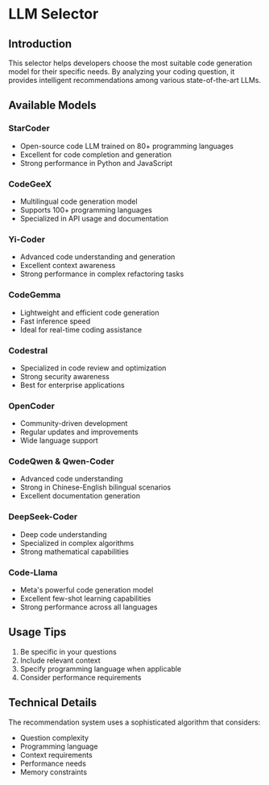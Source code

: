 # LLM Selector

## Introduction
This selector helps developers choose the most suitable code generation model for their specific needs. By analyzing your coding question, it provides intelligent recommendations among various state-of-the-art LLMs.

## Available Models

### StarCoder
- Open-source code LLM trained on 80+ programming languages
- Excellent for code completion and generation
- Strong performance in Python and JavaScript

### CodeGeeX
- Multilingual code generation model
- Supports 100+ programming languages
- Specialized in API usage and documentation

### Yi-Coder
- Advanced code understanding and generation
- Excellent context awareness
- Strong performance in complex refactoring tasks

### CodeGemma
- Lightweight and efficient code generation
- Fast inference speed
- Ideal for real-time coding assistance

### Codestral
- Specialized in code review and optimization
- Strong security awareness
- Best for enterprise applications

### OpenCoder
- Community-driven development
- Regular updates and improvements
- Wide language support

### CodeQwen & Qwen-Coder
- Advanced code understanding
- Strong in Chinese-English bilingual scenarios
- Excellent documentation generation

### DeepSeek-Coder
- Deep code understanding
- Specialized in complex algorithms
- Strong mathematical capabilities

### Code-Llama
- Meta's powerful code generation model
- Excellent few-shot learning capabilities
- Strong performance across all languages

## Usage Tips
1. Be specific in your questions
2. Include relevant context
3. Specify programming language when applicable
4. Consider performance requirements

## Technical Details
The recommendation system uses a sophisticated algorithm that considers:
- Question complexity
- Programming language
- Context requirements
- Performance needs
- Memory constraints 